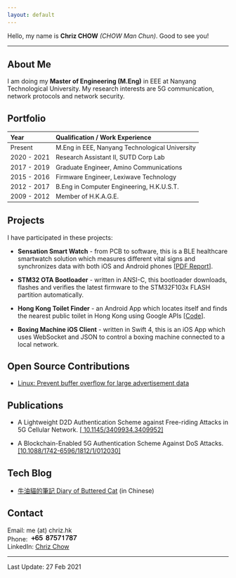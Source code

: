 ```yaml
---
layout: default
---
```


Hello, my name is **Chriz CHOW** _(CHOW Man Chun)_. Good to see you!

* * *

## About Me

I am doing my **Master of Engineering (M.Eng)** in EEE at Nanyang Technological University. My research interests are 5G communication, network protocols and network security.


## Portfolio

| Year        | Qualification / Work Experience                 |
|:------------|:------------------------------------------------|
| Present     | M.Eng in EEE, Nanyang Technological University  |
| 2020 - 2021 | Research Assistant II, SUTD Corp Lab            |
| 2017 - 2019 | Graduate Engineer, Amino Communications         |
| 2015 - 2016 | Firmware Engineer, Lexiwave Technology          |
| 2012 - 2017 | B.Eng in Computer Engineering, H.K.U.S.T.       |
| 2009 - 2012 | Member of H.K.A.G.E.                            |


## Projects

I have participated in these projects:

* **Sensation Smart Watch** - from PCB to software, this is a BLE healthcare smartwatch solution which measures different vital signs and synchronizes data with both iOS and Android phones [[PDF Report](files/final.YJ1-16_mcchow.pdf)]. 

* **STM32 OTA Bootloader** - written in ANSI-C, this bootloader downloads, flashes and verifies the latest firmware to the STM32F103x FLASH partition automatically.

* **Hong Kong Toilet Finder** - an Android App which locates itself and finds the nearest public toilet in Hong Kong using Google APIs [[Code](https://github.com/cmcvista/HKToilet)].

* **Boxing Machine iOS Client** - written in Swift 4, this is an iOS App which uses WebSocket and JSON to control a boxing machine connected to a local network.


## Open Source Contributions

* [Linux: Prevent buffer overflow for large advertisement data](https://git.kernel.org/pub/scm/linux/kernel/git/torvalds/linux.git/commit/?id=ee6493462f74013c6f365429401b716500aff838)

## Publications

* A Lightweight D2D Authentication Scheme against Free-riding Attacks in 5G Cellular Network. [[ 10.1145/3409934.3409952]](https://doi.org/10.1145/3409934.3409952)

* A Blockchain-Enabled 5G Authentication Scheme Against DoS Attacks. [[10.1088/1742-6596/1812/1/012030]](https://doi.org/10.1088/1742-6596/1812/1/012030)

## Tech Blog

* [牛油貓的筆記 Diary of Buttered Cat](https://cat.chriz.hk) (in Chinese)

## Contact

Email: me (at) chriz.hk <br />
Phone: ![Number](img/number.png) <br />
LinkedIn: [Chriz Chow](https://www.linkedin.com/in/chrizchow)

* * *

Last Update: 27 Feb 2021
